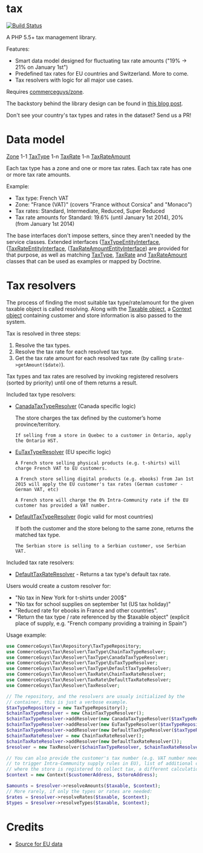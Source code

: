 tax
===

[![Build Status](https://travis-ci.org/commerceguys/tax.svg?branch=master)](https://travis-ci.org/commerceguys/tax)

A PHP 5.5+ tax management library.

Features:
- Smart data model designed for fluctuating tax rate amounts ("19% -> 21% on January 1st")
- Predefined tax rates for EU countries and Switzerland. More to come.
- Tax resolvers with logic for all major use cases.

Requires [commerceguys/zone](https://github.com/commerceguys/zone).

The backstory behind the library design can be found in [this blog post](https://drupalcommerce.org/blog/31036/commerce-2x-stories-taxes).

Don't see your country's tax types and rates in the dataset? Send us a PR!

# Data model

[Zone](https://github.com/commerceguys/zone/blob/master/src/Model/ZoneInterface.php) 1-1 [TaxType](https://github.com/commerceguys/tax/blob/master/src/Model/TaxTypeInterface.php) 1-n [TaxRate](https://github.com/commerceguys/tax/blob/master/src/Model/TaxRateInterface.php) 1-n [TaxRateAmount](https://github.com/commerceguys/tax/blob/master/src/Model/TaxRateAmountInterface.php)

Each tax type has a zone and one or more tax rates.
Each tax rate has one or more tax rate amounts.

Example:
- Tax type: French VAT
- Zone: "France (VAT)" (covers "France without Corsica" and "Monaco")
- Tax rates: Standard, Intermediate, Reduced, Super Reduced
- Tax rate amounts for Standard: 19.6% (until January 1st 2014), 20% (from January 1st 2014)

The base interfaces don't impose setters, since they aren't needed by the service classes.
Extended interfaces ([TaxTypeEntityInterface](https://github.com/commerceguys/tax/blob/master/src/Model/TaxTypeEntityInterface.php), ([TaxRateEntityInterface](https://github.com/commerceguys/tax/blob/master/src/Model/TaxRateEntityInterface.php), ([TaxRateAmountEntityInterface](https://github.com/commerceguys/tax/blob/master/src/Model/TaxRateAmountEntityInterface.php)) are provided for that purpose,
as well as matching [TaxType](https://github.com/commerceguys/tax/blob/master/src/Model/TaxType.php), [TaxRate](https://github.com/commerceguys/tax/blob/master/src/Model/TaxRate.php) and [TaxRateAmount](https://github.com/commerceguys/tax/blob/master/src/Model/TaxRateAmount.php) classes that can be used as examples or mapped by Doctrine.

# Tax resolvers

The process of finding the most suitable tax type/rate/amount for the given taxable object is called resolving.
Along with the [Taxable object](https://github.com/commerceguys/tax/blob/master/src/TaxableInterface.php), a [Context object](https://github.com/commerceguys/tax/blob/master/src/Resolver/Context.php) containing customer and store information is also passed to the system.

Tax is resolved in three steps:

1. Resolve the tax types.
2. Resolve the tax rate for each resolved tax type.
3. Get the tax rate amount for each resolved tax rate (by calling `$rate->getAmount($date)`).

Tax types and tax rates are resolved by invoking registered resolvers (sorted by priority) until one of them returns a result.

Included tax type resolvers:

- [CanadaTaxTypeResolver](https://github.com/commerceguys/tax/blob/master/src/Resolver/TaxType/CanadaTaxTypeResolver.php) (Canada specific logic)

  The store charges the tax defined by the customer’s home province/territory.

  `If selling from a store in Quebec to a customer in Ontario, apply the Ontario HST.`

- [EuTaxTypeResolver](https://github.com/commerceguys/tax/blob/master/src/Resolver/TaxType/EuTaxTypeResolver.php) (EU specific logic)

  `A French store selling physical products (e.g. t-shirts) will charge French VAT to EU customers.`

  `A French store selling digital products (e.g. ebooks) from Jan 1st 2015 will apply the EU customer's tax rates (German customer - German VAT, etc)`

  `A French store will charge the 0% Intra-Community rate if the EU customer has provided a VAT number.`

- [DefaultTaxTypeResolver](https://github.com/commerceguys/tax/blob/master/src/Resolver/TaxType/DefaultTaxTypeResolver.php) (logic valid for most countries)

  If both the customer and the store belong to the same zone, returns the matched tax type.

  `The Serbian store is selling to a Serbian customer, use Serbian VAT.`

Included tax rate resolvers:

- [DefaultTaxRateResolver](https://github.com/commerceguys/tax/blob/master/src/Resolver/TaxRate/DefaultTaxRateResolver.php) - Returns a tax type's default tax rate.

Users would create a custom resolver for:
- "No tax in New York for t-shirts under 200$"
- "No tax for school supplies on september 1st (US tax holiday)"
- "Reduced rate for ebooks in France and other countries".
- "Return the tax type / rate referenced by the $taxable object"
(explicit place of supply, e.g. "French company providing a training in Spain")

Usage example:
```php
use CommerceGuys\Tax\Repository\TaxTypeRepository;
use CommerceGuys\Tax\Resolver\TaxType\ChainTaxTypeResolver;
use CommerceGuys\Tax\Resolver\TaxType\CanadaTaxTypeResolver;
use CommerceGuys\Tax\Resolver\TaxType\EuTaxTypeResolver;
use CommerceGuys\Tax\Resolver\TaxType\DefaultTaxTypeResolver;
use CommerceGuys\Tax\Resolver\TaxRate\ChainTaxRateResolver;
use CommerceGuys\Tax\Resolver\TaxRate\DefaultTaxRateResolver;
use CommerceGuys\Tax\Resolver\TaxResolver;

// The repository, and the resolvers are usualy initialized by the
// container, this is just a verbose example.
$taxTypeRepository = new TaxTypeRepository();
$chainTaxTypeResolver = new ChainTaxTypeResolver();
$chainTaxTypeResolver->addResolver(new CanadaTaxTypeResolver($taxTypeRepository));
$chainTaxTypeResolver->addResolver(new EuTaxTypeResolver($taxTypeRepository));
$chainTaxTypeResolver->addResolver(new DefaultTaxTypeResolver($taxTypeRepository));
$chainTaxRateResolver = new ChainTaxRateResolver();
$chainTaxRateResolver->addResolver(new DefaultTaxRateResolver());
$resolver = new TaxResolver($chainTaxTypeResolver, $chainTaxRateResolver);

// You can also provide the customer's tax number (e.g. VAT number needed
// to trigger Intra-Community supply rules in EU), list of additional countries
// where the store is registered to collect tax, a different calculation date.
$context = new Context($customerAddress, $storeAddress);

$amounts = $resolver->resolveAmounts($taxable, $context);
// More rarely, if only the types or rates are needed:
$rates = $resolver->resolveRates($taxable, $context);
$types = $resolver->resolveTypes($taxable, $context);

```

# Credits
- [Source for EU data](http://ec.europa.eu/taxation_customs/sites/taxation/files/resources/documents/taxation/vat/how_vat_works/rates/vat_rates_en.pdf)
